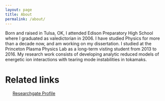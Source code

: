 ```yaml
---
layout: page
title: About
permalink: /about/
---
```


Born and raised in Tulsa, OK, I attended Edison Preparatory High School where I graduated as valedictorian in 2006. I have studied Physics for more than a decade now, and am working on my dissertation. I studied at the Princeton Plasma Physics Lab as a long-term visting student from 2013 to 2016. My research work consists of developing analytic reduced models of energetic ion interactions with tearing mode instabilities in tokamaks.
<h1>Related links</h1>
<ul>
<a href="https://www.researchgate.net/profile/Michael_Halfmoon">Researchgate Profile</a>
</ul>
